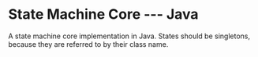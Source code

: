 # State Machine Core --- Java

A state machine core implementation in Java.
States should be singletons, because they are
referred to by their class name. 
